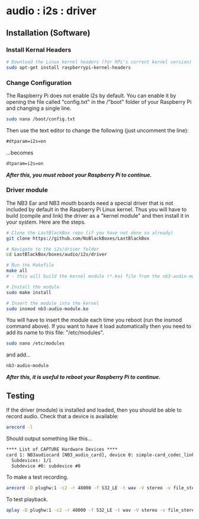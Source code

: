 # audio : i2s : driver

## Installation (Software)

### Install Kernal Headers

```bash
# Download the Linux kernel headers (for RPi's current kernel version) - after running update/upgrade
sudo apt-get install raspberrypi-kernel-headers
```

### Change Configuration 

The Raspberry Pi does not enable i2s by default. You can enable it by opening the file called "config.txt" in the /"boot" folder of your Raspberry Pi and changing a single line.

```bash
sudo nano /boot/config.txt
```

Then use the text editor to change the following (just uncomment the line):

```txt
#dtparam=i2s=on
```
...becomes

```txt
dtparam=i2s=on
```

***After this, you must reboot your Raspberry Pi to continue.***

### Driver module

The NB3 Ear and NB3 mouth boards need a special driver that is not included by default in the Raspberry Pi Linux kernel. Thus you will have to build (compile and link) the driver as a "kernel module" and then install it in your system. Here are the steps.

```bash
# Clone the LastBlackBox repo (if you have not done so already)
git clone https://github.com/NoBlackBoxes/LastBlackBox

# Navigate to the i2s/driver folder
cd LastBlackBox/boxes/audio/i2s/driver

# Run the Makefile
make all
# - this will build the kernel module (*.ko) file from the nb3-audio-module.c source file.

# Install the module
sudo make install

# Insert the module into the kernel
sudo insmod nb3-audio-module.ko
```

You will have to insert the module each time you reboot (run the insmod command above). If you want to have it load automatically then you need to add its name to this file: "/etc/modules".

```bash
sudo nano /etc/modules
```

and add...

```txt
nb3-audio-module
```

***After this, it is useful to reboot your Raspberry Pi to continue.***

## Testing

If the driver (module) is installed and loaded, then you should be able to record audio. Check that a device is available:

```bash
arecord -l
```

Should output something like this...

```txt
**** List of CAPTURE Hardware Devices ****
card 1: NB3audiocard [NB3_audio_card], device 0: simple-card_codec_link snd-soc-dummy-dai-0 [simple-card_codec_link snd-soc-dummy-dai-0]
  Subdevices: 1/1
  Subdevice #0: subdevice #0
```

To make a test recording.

```bash
arecord -D plughw:1 -c2 -r 48000 -f S32_LE -t wav -V stereo -v file_stereo.wav
```

To test playback.

```bash
aplay -D plughw:1 -c2 -r 48000 -f S32_LE -t wav -V stereo -v file_stereo.wav
```